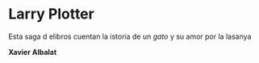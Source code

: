  # Larry Plotter

Esta saga d elibros cuentan la istoria de un *gato* y su amor por la lasanya

**Xavier Albalat**
